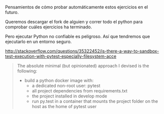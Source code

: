 Pensamientos de cómo probar automáticamente estos ejercicios en el futuro.

Queremos descargar el fork de alguien y correr todo el python para comprobar
cuáles ejercicios ha terminado.

Pero ejecutar Python no confiable es peligroso. Así que tendremos que
ejecutarlo en un entorno seguro.

http://stackoverflow.com/questions/35322452/is-there-a-way-to-sandbox-test-execution-with-pytest-especially-filesystem-acce

> The absolute minimal (but opinionated) approach I devised is the following:
>
> * build a python docker image with:
>   * a dedicated non-root user: pytest
>   * all project dependencies from requirements.txt
>   * the project installed in develop mode
>   * run py.test in a container that mounts the project folder on the host as the home of pytest user
